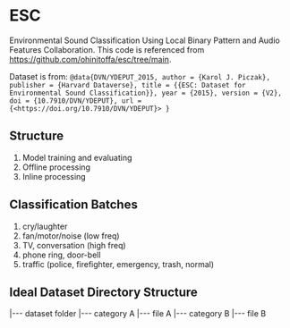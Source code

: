 # ESC

Environmental Sound Classification Using Local Binary Pattern and Audio Features Collaboration.
This code is referenced from <https://github.com/ohinitoffa/esc/tree/main>.

Dataset is from: 
`
@data{DVN/YDEPUT_2015,
author = {Karol J. Piczak},
publisher = {Harvard Dataverse},
title = {{ESC: Dataset for Environmental Sound Classification}},
year = {2015},
version = {V2},
doi = {10.7910/DVN/YDEPUT},
url = {<https://doi.org/10.7910/DVN/YDEPUT}>
}
`

## Structure

1. Model training and evaluating
2. Offline processing
3. Inline processing

## Classification Batches

1. cry/laughter
2. fan/motor/noise (low freq)
3. TV, conversation (high freq)
4. phone ring, door-bell
5. traffic (police, firefighter, emergency, trash, normal)

## Ideal Dataset Directory Structure

|--- dataset folder
  |--- category A
    |--- file A
  |--- category B
    |--- file B